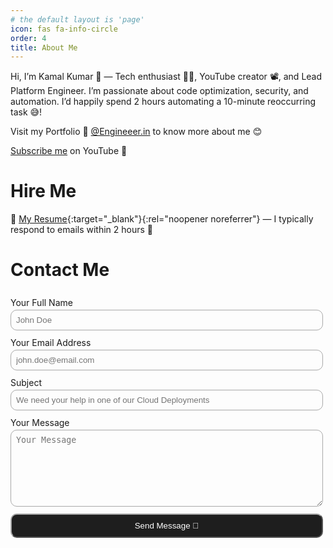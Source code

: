 ```yaml
---
# the default layout is 'page'
icon: fas fa-info-circle
order: 4
title: About Me
---
```


Hi, I’m Kamal Kumar 👋 — Tech enthusiast 🧑‍💻, YouTube creator 📽️, and Lead Platform Engineer. I’m passionate about code optimization, security, and automation. I’d happily spend 2 hours automating a 10-minute reoccurring task 😅!

Visit my Portfolio 🚀 [@Engineeer.in](https://engineeer.in) to know more about me 😊

<!--Markdownlint-Disable MD033-->
<a href='https://decrypted.in/subscribe'><i class='fa-brands fa-youtube'></i> Subscribe me</a> on YouTube 🙌

<!--Markdownlint-Disable MD025-->
# Hire Me

📝 [My Resume](/assets/pdfs/KamalCloudEngineerResume.pdf){:target="_blank"}{:rel="noopener noreferrer"} — I typically respond to emails within 2 hours 📩

<!--Markdownlint-Disable MD025-->
# Contact Me

<!--Markdownlint-Disable MD033-->
<form style="display: grid; max-width: 500px" action="https://api.web3forms.com/submit" method="POST">
    <input type="hidden" name="access_key" value="__FORMKEY__">
    <label for="name" style="margin-top: 8px">Your Full Name</label>
    <input type="text" name="name" placeholder="John Doe" style="margin: 3px 0; padding: 8px; background-color: transparent; border: 1px solid #a9a9a9; border-radius: 10px; outline: none" required />
    <label for="name" style="margin-top: 8px">Your Email Address</label>
    <input type="email" name="email" placeholder="john.doe@email.com" style="margin: 3px 0; padding: 8px; background-color: transparent; border: 1px solid #a9a9a9; border-radius: 10px; outline: none" required />
    <label for="name" style="margin-top: 8px">Subject</label>
    <input type="text" name="subject" placeholder="We need your help in one of our Cloud Deployments" style="margin: 3px 0; padding: 8px; background-color: transparent; border: 1px solid #a9a9a9; border-radius: 10px; outline: none" required />
    <label for="name" style="margin-top: 8px">Your Message</label>
    <textarea name="message" placeholder="Your Message" rows="7" style="margin: 3px 0; padding: 8px; background-color: transparent; border: 1px solid #a9a9a9; border-radius: 10px; outline: none" required></textarea>
    <input type="submit" value="Send Message 🚀" style="margin: 8px 0; padding: 10px; background-color: #1e1e1e; border-color: #a9a9a9; border-radius: 10px; outline: none; color: white"/>
</form>
